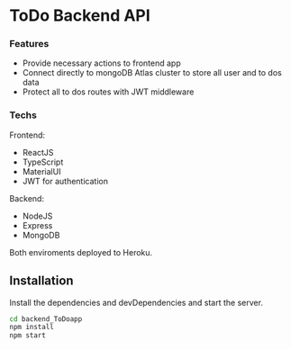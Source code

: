 # ToDo Backend API


### Features

- Provide necessary actions to frontend app
- Connect directly to mongoDB Atlas cluster to store all user and to dos data
- Protect all to dos routes with JWT middleware

### Techs

Frontend:
- ReactJS
- TypeScript
- MaterialUI
- JWT for authentication

Backend:
- NodeJS
- Express
- MongoDB

Both enviroments deployed to Heroku.

## Installation

Install the dependencies and devDependencies and start the server.

```sh
cd backend_ToDoapp
npm install
npm start
```


